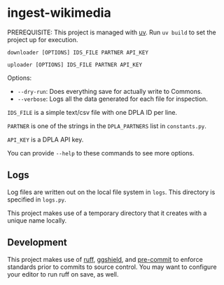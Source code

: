# ingest-wikimedia

PREREQUISITE: This project is managed with [uv](https://docs.astral.sh/uv/). Run `uv build` to set the project
up for execution.


```downloader [OPTIONS] IDS_FILE PARTNER API_KEY```

```uploader [OPTIONS] IDS_FILE PARTNER API_KEY```


Options:
- `--dry-run`: Does everything save for actually write to Commons.
- `--verbose`: Logs all the data generated for each file for inspection.

`IDS_FILE` is a simple text/csv file with one DPLA ID per line.

`PARTNER` is one of the strings in the `DPLA_PARTNERS` list in `constants.py`.

`API_KEY` is a DPLA API key.

You can provide `--help` to these commands to see more options.

## Logs

Log files are written out on the local file system in `logs`. This directory is specified in `logs.py`.

This project makes use of a temporary directory that it creates with a unique name locally.

## Development

This project makes use of [ruff](https://docs.astral.sh/ruff/), 
[ggshield](https://www.gitguardian.com/ggshield), and 
[pre-commit](https://pre-commit.com/) to enforce standards prior to commits to source 
control. You may want to configure your editor to run ruff on save, as well.